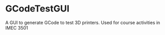 # GCodeTestGUI
A GUI to generate GCode to test 3D printers. Used for course activities in IMEC 3501
